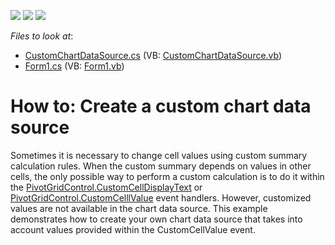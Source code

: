 <!-- default badges list -->
![](https://img.shields.io/endpoint?url=https://codecentral.devexpress.com/api/v1/VersionRange/128581749/21.2.3%2B)
[![](https://img.shields.io/badge/Open_in_DevExpress_Support_Center-FF7200?style=flat-square&logo=DevExpress&logoColor=white)](https://supportcenter.devexpress.com/ticket/details/E2520)
[![](https://img.shields.io/badge/📖_How_to_use_DevExpress_Examples-e9f6fc?style=flat-square)](https://docs.devexpress.com/GeneralInformation/403183)
<!-- default badges end -->
<!-- default file list -->
*Files to look at*:

* [CustomChartDataSource.cs](./CS/CustomChartDataSourceWin/CustomChartDataSource.cs) (VB: [CustomChartDataSource.vb](./VB/CustomChartDataSourceWin/CustomChartDataSource.vb))
* [Form1.cs](./CS/CustomChartDataSourceWin/Form1.cs) (VB: [Form1.vb](./VB/CustomChartDataSourceWin/Form1.vb))
<!-- default file list end -->
# How to: Create a custom chart data source


<p>Sometimes it is necessary to change cell values using custom summary calculation rules. When the custom summary depends on values in other cells, the only possible way to perform a custom calculation is to do it within the <a href="http://documentation.devexpress.com/#WindowsForms/DevExpressXtraPivotGridPivotGridControl_CustomCellDisplayTexttopic">PivotGridControl.CustomCellDisplayText</a> or <a href="http://documentation.devexpress.com/#WindowsForms/DevExpressXtraPivotGridPivotGridControl_CustomCellValuetopic">PivotGridControl.CustomCelllValue</a> event handlers. However, customized values are not available in the chart data source. This example demonstrates how to create your own chart data source that takes into account values provided within the CustomCellValue event.</p>

<br/>


